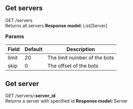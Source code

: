 ## Get servers
<div class="http-method">
    <div class="http-method-header">
        <span class="http-method-get-text http-method-text">GET</span>
        <span>/servers</span>
    </div>
    <span class="http-method-description">Returns all servers</span>
    <span class="http-method-response-model">
        <strong>Response model: </strong> 
        <span class="http-method-response-model-value">List[Server]</span>
    </span>
    <h3 style="margin: 1em 0 0">Params</h3>
    <table>
        <thead>
            <tr>
                <th>Field</th>
                <th>Default</th>
                <th>Description</th>
            </tr>
        </thead>
        <tr>
            <td>limit</td>
            <td>20</td>
            <td>The limit number of the bots</td>
        </tr>
        <tr>
            <td>skip</td>
            <td>0</td>
            <td>The offset of the bots</td>
        </tr>
    </table>
</div>

## Get server
<div class="http-method">
    <div class="http-method-header">
        <span class="http-method-get-text http-method-text">GET</span>
        <span>/servers/<strong>:server_id</strong></span>
    </div>
    <span class="http-method-description">Returns a server with specified id</span>
    <span class="http-method-response-model">
        <strong>Response model: </strong> 
        <span class="http-method-response-model-value">Server</span>
    </span>
</div>